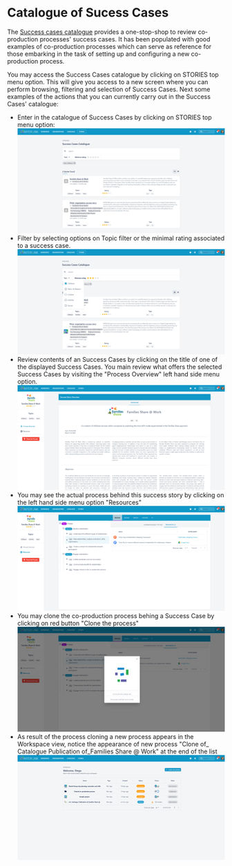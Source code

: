 # Catalogue of Sucess Cases

The [Success cases catalogue](https://demo.greengage-project.eu/stories) provides a one-stop-shop to review co-production processes' success cases. It has been populated with good examples of co-production processes which can serve as reference for those embarking in the task of setting up and configuring a new co-production process.

You may access the Success Cases catalogue by clicking on STORIES top menu option. This will give you access to a new screen where you can perform browsing, filtering and selection of Success Cases. Next some examples of the actions that you can currently carry out in the Success Cases' catalogue:

- Enter in the catalogue of Success Cases by clicking on STORIES top menu option:
  ![Success cases catalogue view](images/successcasesview-main.png)
- Filter by selecting options on Topic filter or the minimal rating associated to a success case.
  ![Filtered success cases](images/successcasesview-filtering.png)
- Review contents of an Success Cases by clicking on the title of one of the displayed Success Cases. You main review what offers the selected Success Cases by visiting the "Process Overview" left hand side menu option.
  ![Review contents of success case's metadata](images/successcases-browsing-metadata.png)
- You may see the actual process behind this success story by clicking on the left hand side menu option "Resources"
  ![Review contents of success case's process](images/successcases-browsing.png)
- You may clone the co-production process behing a Success Case by clicking on red button "Clone the process"
  ![Clone the process behind a Success Case](images/succcesscases-processcloning.png)
- As result of the process cloning a new process appears in the Workspace view, notice the appearance of new process "Clone of\_ Catalogue Publication of_Families Share @ Work" at the end of the list
  ![Cloned process from a Success Case](images/succcesscases-processcloned.png)

